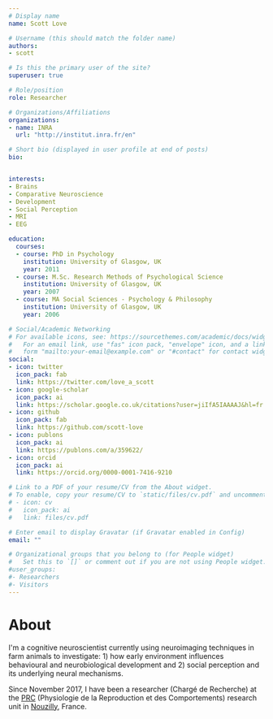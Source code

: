```yaml
---
# Display name
name: Scott Love

# Username (this should match the folder name)
authors:
- scott

# Is this the primary user of the site?
superuser: true

# Role/position
role: Researcher

# Organizations/Affiliations
organizations:
- name: INRA
  url: "http://institut.inra.fr/en"

# Short bio (displayed in user profile at end of posts)
bio:


interests:
- Brains
- Comparative Neuroscience
- Development
- Social Perception
- MRI
- EEG

education:
  courses:
  - course: PhD in Psychology
    institution: University of Glasgow, UK
    year: 2011
  - course: M.Sc. Research Methods of Psychological Science
    institution: University of Glasgow, UK
    year: 2007
  - course: MA Social Sciences - Psychology & Philosophy
    institution: University of Glasgow, UK
    year: 2006

# Social/Academic Networking
# For available icons, see: https://sourcethemes.com/academic/docs/widgets/#icons
#   For an email link, use "fas" icon pack, "envelope" icon, and a link in the
#   form "mailto:your-email@example.com" or "#contact" for contact widget.
social:
- icon: twitter
  icon_pack: fab
  link: https://twitter.com/love_a_scott
- icon: google-scholar
  icon_pack: ai
  link: https://scholar.google.co.uk/citations?user=jiIfA5IAAAAJ&hl=fr
- icon: github
  icon_pack: fab
  link: https://github.com/scott-love
- icon: publons
  icon_pack: ai
  link: https://publons.com/a/359622/
- icon: orcid
  icon_pack: ai
  link: https://orcid.org/0000-0001-7416-9210

# Link to a PDF of your resume/CV from the About widget.
# To enable, copy your resume/CV to `static/files/cv.pdf` and uncomment the lines below.  
# - icon: cv
#   icon_pack: ai
#   link: files/cv.pdf

# Enter email to display Gravatar (if Gravatar enabled in Config)
email: ""

# Organizational groups that you belong to (for People widget)
#   Set this to `[]` or comment out if you are not using People widget.  
#user_groups:
#- Researchers
#- Visitors
---
```


# About

I'm a cognitive neuroscientist currently using neuroimaging techniques in farm animals to investigate: 1) how early environment influences behavioural and neurobiological development and 2) social perception and its underlying neural mechanisms.

Since November 2017, I have been a researcher (Chargé de Recherche) at the [PRC](https://www6.val-de-loire.inra.fr/physiologie_reproduction_comportements) (Physiologie de la Reproduction et des Comportements) research unit in [Nouzilly](https://www.google.com/maps/place/Inra+Centre+Val+De+Loire/@47.544757,0.782861,15z/data=!4m5!3m4!1s0x0:0xe0400dff4907150e!8m2!3d47.544757!4d0.782861), France.
